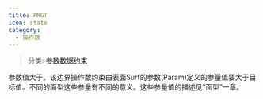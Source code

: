 ```yaml
---
title: PMGT
icon: state
category:
  - 操作数
---
```


> 分类: [参数数据约束](/hb/operands/130/874/  "Zemax 操作数 参数数据约束")

参数值大于。该边界操作数约束由表面Surf的参数(Param)定义的参量值要大于目标值。不同的面型这些参量有不同的意义。这些参量值的描述见“面型”一章。
